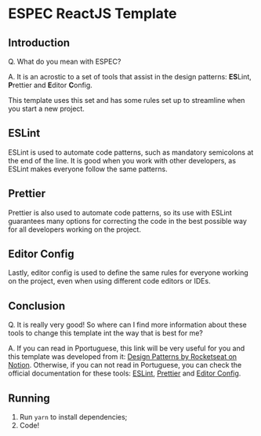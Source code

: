 # ESPEC ReactJS Template

## Introduction

Q. What do you mean with ESPEC?

A. It is an acrostic to a set of tools that assist in the design patterns: **ES**Lint, **P**rettier and **E**ditor **C**onfig.

This template uses this set and has some rules set up to streamline when you start a new project.

## ESLint

ESLint is used to automate code patterns, such as mandatory semicolons at the end of the line. It is good when you work with other developers, as ESLint makes everyone follow the same patterns.

## Prettier

Prettier is also used to automate code patterns, so its use with ESLint guarantees many options for correcting the code in the best possible way for all developers working on the project.

## Editor Config

Lastly, editor config is used to define the same rules for everyone working on the project, even when using different code editors or IDEs.

## Conclusion

Q. It is really very good! So where can I find more information about these tools to change this template int the way that is best for me?

A. If you can read in Pportuguese, this link will be very useful for you and this template was developed from it: [Design Patterns by Rocketseat on Notion](https://www.notion.so/Padr-es-de-projeto-com-ESLint-Prettier-e-EditorConfig-0b57b47a24724c859c0cf226aa0cc3a7). Otherwise, if you can not read in Portuguese, you can check the official documentation for these tools: [ESLint](https://eslint.org/docs/user-guide/getting-started), [Prettier](https://prettier.io/docs/en/index.html) and [Editor Config](https://editorconfig.org/).

## Running

1. Run `yarn` to install dependencies;
2. Code!
